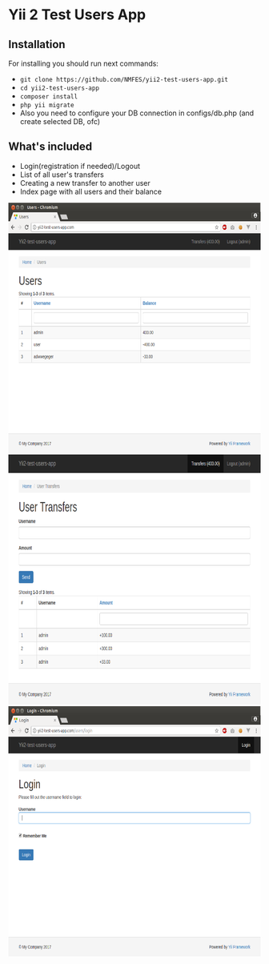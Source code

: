 # Yii 2 Test Users App

## Installation

For installing you should run next commands:

* `git clone https://github.com/NMFES/yii2-test-users-app.git`
* `cd yii2-test-users-app`
* `composer install`
* `php yii migrate`
* Also you need to configure your DB connection in configs/db.php (and create selected DB, ofc)

## What's included

* Login(registration if needed)/Logout
* List of all user's transfers
* Creating a new transfer to another user
* Index page with all users and their balance

<img src="https://raw.githubusercontent.com/NMFES/yii2-test-users-app/master/web/img/1.png" height="500">
<img src="https://raw.githubusercontent.com/NMFES/yii2-test-users-app/master/web/img/2.png" height="500">
<img src="https://raw.githubusercontent.com/NMFES/yii2-test-users-app/master/web/img/3.png" height="500">
